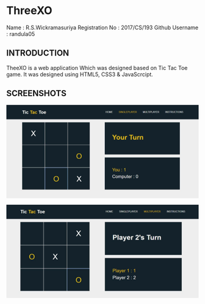 # ThreeXO



Name            : R.S.Wickramasuriya
Registration No : 2017/CS/193
Github Username : randula05



## INTRODUCTION

TheeXO is a web application Which was designed based on Tic Tac Toe game.
It was designed using HTML5, CSS3 & JavaScrcipt.


## SCREENSHOTS

![Singleplayer Game](main/sp.JPG)

![Multiplayer Game](main/mp.JPG)
